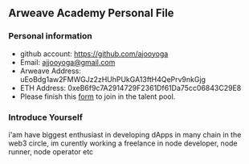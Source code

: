## Arweave Academy Personal File

### Personal information

- github account: https://github.com/ajooyoga
- Email: ajjooyoga@gmail.com
- Arweave Address: uEoBdg1aw2FMWGJz2zHUhPUkGA13ftH4QePrv9nkGjg
- ETH Address: 0xeB6f9c7A2914729F2361Df61Da75cc06843C29E8
- Please finish this [form](https://docs.google.com/forms/d/e/1FAIpQLSfWA5fIIcBgmRppm3jNz5vmf9Mai_QMVil-2pO4r7YKn_Zhtw/viewform?usp=sf_link) to join in the talent pool.

### Introduce Yourself
 i'am have biggest enthusiast in developing dApps in many chain in the web3 circle, im curently working a freelance in node developer, node runner, node operator etc